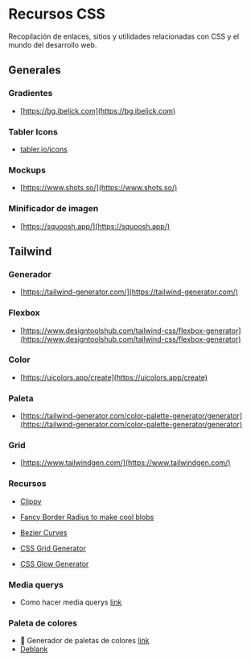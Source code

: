 # Recursos CSS

Recopilación de enlaces, sitios y utilidades relacionadas con CSS y el mundo del desarrollo web.

## Generales

### Gradientes

- [https://bg.ibelick.com](https://bg.ibelick.com)

### Tabler Icons

- [tabler.io/icons](tabler.io/icons)

### Mockups
  
- [https://www.shots.so/](https://www.shots.so/)

### Minificador de imagen

- [https://squoosh.app/](https://squoosh.app/)

## Tailwind

### Generador
  
- [https://tailwind-generator.com/](https://tailwind-generator.com/)

### Flexbox

- [https://www.designtoolshub.com/tailwind-css/flexbox-generator](https://www.designtoolshub.com/tailwind-css/flexbox-generator)

### Color

- [https://uicolors.app/create](https://uicolors.app/create)

### Paleta
  
- [https://tailwind-generator.com/color-palette-generator/generator](https://tailwind-generator.com/color-palette-generator/generator)

### Grid

- [https://www.tailwindgen.com/](https://www.tailwindgen.com/)

### Recursos

- [Clippy](https://bennettfeely.com/clippy/)

- [Fancy Border Radius to make cool blobs](https://9elements.github.io/fancy-border-radius/)

- [Bezier Curves](https://cubic-bezier.com/)

- [CSS Grid Generator](https://cssgrid-generator.netlify.app/)

- [CSS Glow Generator](https://cssbud.com/css-generator/css-glow-generator/)

### Media querys

- Como hacer media querys [link](https://www.instagram.com/reel/C8Ztq-Mh8gG/?utm_source=ig_web_copy_link)

### Paleta de colores

- 🎨 Generador de paletas de colores [link](https://mycolor.space/)
- [Deblank](https://deblank.com/colors)